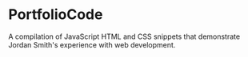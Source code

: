 # PortfolioCode

A compilation of JavaScript HTML and CSS snippets that demonstrate Jordan Smith's experience with web development.
